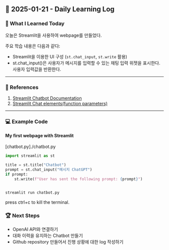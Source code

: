 ## 📅 2025-01-21 - Daily Learning Log

### 📝 What I Learned Today
오늘은 Streamlit을 사용하여 webpage를 만들었다.

주요 학습 내용은 다음과 같다:
- Streamlit을 이용한 UI 구성 (`st.chat_input`, `st.write` 활용)
- st.chat_input()은 사용자가 메시지를 입력할 수 있는 채팅 입력 위젯을 표시한다. 사용자 입력값을 반환한다.

---

### 🔗 References
1. [Streamlit Chatbot Documentation](https://docs.streamlit.io/develop/tutorials/llms/build-conversational-apps)
2. [Streamlit Chat elements(function parameters)](https://docs.streamlit.io/develop/api-reference/chat)

---

### 💻 Example Code 
#### My first webpage with Streamlit 
[chatbot.py]./chatbot.py

```python
import streamlit as st

title = st.title("Chatbot")
prompt = st.chat_input("메시지 ChatGPT")
if prompt:
    st.write(f"User has sent the following prompt: {prompt}")
    
```
```sh
streamlit run chatbot.py
```
press ctrl+c to kill the terminal. 

### 🏆 Next Steps
- OpenAI API와 연결하기
- 대화 이력을 유지하는 Chatbot 만들기
- Github repository 만들어서 진행 상황에 대한 log 작성하기